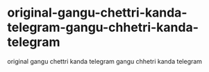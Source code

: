 # original-gangu-chettri-kanda-telegram-gangu-chhetri-kanda-telegram
original gangu chettri kanda telegram gangu chhetri kanda telegram
